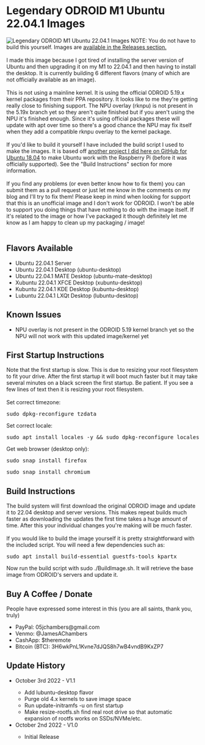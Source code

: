 # Legendary ODROID M1 Ubuntu 22.04.1 Images
<img src="https://jamesachambers.com/wp-content/uploads/2022/10/Legendary_ODROID_M1_Images.webp" alt="Legendary ODROID M1 Ubuntu 22.04.1 Images">
NOTE:  You do not have to build this yourself.  Images are <a href="https://github.com/TheRemote/Legendary-ODROID-M1/releases">available in the Releases section.</a><br>
<br>
I made this image because I got tired of installing the server version of Ubuntu and then upgrading it on my M1 to 22.04.1 and then having to install the desktop.  It is currently building 6 different flavors (many of which are not officially available as an image).<br>
<br>
This is not using a mainline kernel.  It is using the official ODROID 5.19.x kernel packages from their PPA repository.  It looks like to me they're getting really close to finishing support.  The NPU overlay (rknpu) is not present in the 5.19x branch yet so they aren't quite finished but if you aren't using the NPU it's finished enough.  Since it's using official packages these will update with apt over time so there's a good chance the NPU may fix itself when they add a compatible rknpu overlay to the kernel package.<br>
<br>
If you'd like to build it yourself I have included the build script I used to make the images.  It is based off <a href="https://github.com/TheRemote/Ubuntu-Server-raspi4-unofficial">another project I did here on GitHub for Ubuntu 18.04</a> to make Ubuntu work with the Raspberry Pi (before it was officially supported).  See the "Build Instructions" section for more information.<br>
<br>
If you find any problems (or even better know how to fix them) you can submit them as a pull request or just let me know in the comments on my blog and I'll try to fix them!  Please keep in mind when looking for support that this is an unofficial image and I don't work for ODROID.  I won't be able to support you doing things that have nothing to do with the image itself.  If it's related to the image or how I've packaged it though definitely let me know as I am happy to clean up my packaging / image!<br>
<br>

<h2>Flavors Available</h2>
<ul>
  <li>Ubuntu 22.04.1 Server</li>
  <li>Ubuntu 22.04.1 Desktop (ubuntu-desktop)</li>
  <li>Ubuntu 22.04.1 MATE Desktop (ubuntu-mate-desktop)</li>
  <li>Xubuntu 22.04.1 XFCE Desktop (xubuntu-desktop)</li>
  <li>Kubuntu 22.04.1 KDE Desktop (kubuntu-desktop)</li>
  <li>Lubuntu 22.04.1 LXQt Desktop (lubuntu-desktop)</li>
</ul>

<h2>Known Issues</h2>
<ul>
  <li>NPU overlay is not present in the ODROID 5.19 kernel branch yet so the NPU will not work with this updated image/kernel yet</li>
</ul>

<h2>First Startup Instructions</h2>
Note that the first startup is slow.  This is due to resizing your root filesystem to fit your drive.  After the first startup it will boot much faster but it may take several minutes on a black screen the first startup.  Be patient.  If you see a few lines of text then it is resizing your root filesystem.<br>
<br>
Set correct timezone:
<pre>sudo dpkg-reconfigure tzdata</pre>
Set correct locale:
<pre>sudo apt install locales -y && sudo dpkg-reconfigure locales</pre>
Get web browser (desktop only):
<pre>sudo snap install firefox</pre>
<pre>sudo snap install chromium</pre>

<h2>Build Instructions</h2>
The build system will first download the original ODROID image and update it to 22.04 desktop and server versions.  This makes repeat builds much faster as downloading the updates the first time takes a huge amount of time.  After this your individual changes you're making will be much faster.<br>
<br>
If you would like to build the image yourself it is pretty straightforward with the included script.  You will need a few dependencies such as:
<pre>sudo apt install build-essential guestfs-tools kpartx</pre>
Now run the build script with sudo ./BuildImage.sh.  It will retrieve the base image from ODROID's servers and update it.

<h2>Buy A Coffee / Donate</h2>
<p>People have expressed some interest in this (you are all saints, thank you, truly)</p>
<ul>
 <li>PayPal: 05jchambers@gmail.com</li>
 <li>Venmo: @JamesAChambers</li>
 <li>CashApp: $theremote</li>
 <li>Bitcoin (BTC): 3H6wkPnL1Kvne7dJQS8h7wB4vndB9KxZP7</li>
</ul>

<h2>Update History</h2>
<ul>
  <li>October 3rd 2022 - V1.1</li>
    <ul>
        <li>Add lubuntu-desktop flavor</li>
        <li>Purge old 4.x kernels to save image space</li>
        <li>Run update-initramfs -u on first startup</li>
        <li>Make resize-rootfs.sh find real root drive so that automatic expansion of rootfs works on SSDs/NVMe/etc.</li>
    </ul>
  <li>October 2nd 2022 - V1.0</li>
    <ul>
        <li>Initial Release</li>
    </ul>
</ul>
